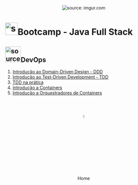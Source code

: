 <div align="center">
    <img src="https://i.imgur.com/w8tTOuT.png" title="source: imgur.com" /> 
</div>
<h1><img src="https://i.imgur.com/JSfXyzm.png" title="source: imgur.com" width="40px"/>Bootcamp - Java Full Stack </h1>

<h2><img src="https://i.imgur.com/bZvbdKX.png" title="source: imgur.com" width="50px"/>DevOps</h2>

1. <a href="ddd.md" >Introdução ao Domain-Driven Design - DDD</a>
2. <a href="tdd.md" >Introdução ao Test-Driven Development - TDD</a>
3. <a href="tdd_pratica.md" >TDD na prática</a>
4. <a href="container.md" >Introdução a Containers</a>
5. <a href="orquestrador.md" >Introdução a Orquestradores de Containers</a>


<br /><br />
	
<div align="center"><a href="../README.md"><img src="https://i.imgur.com/kfHCxif.png" title="source: imgur.com" width="5%"/></a></div>
<div align="center">Home</div>

